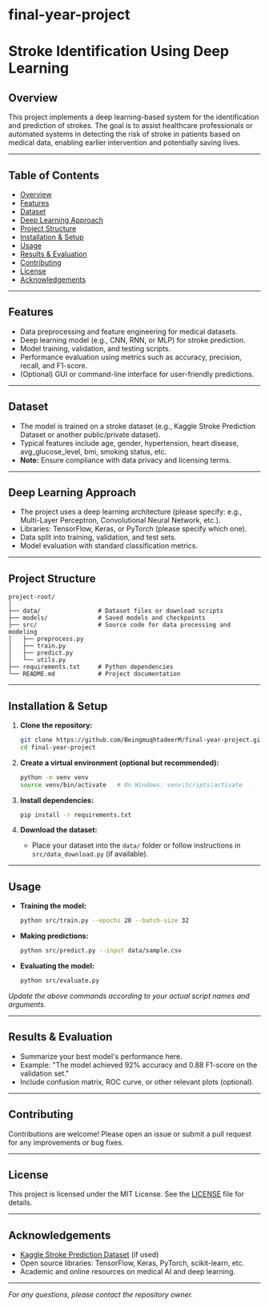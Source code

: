 # final-year-project
# Stroke Identification Using Deep Learning

## Overview

This project implements a deep learning-based system for the identification and prediction of strokes. The goal is to assist healthcare professionals or automated systems in detecting the risk of stroke in patients based on medical data, enabling earlier intervention and potentially saving lives.

---

## Table of Contents

- [Overview](#overview)
- [Features](#features)
- [Dataset](#dataset)
- [Deep Learning Approach](#deep-learning-approach)
- [Project Structure](#project-structure)
- [Installation & Setup](#installation--setup)
- [Usage](#usage)
- [Results & Evaluation](#results--evaluation)
- [Contributing](#contributing)
- [License](#license)
- [Acknowledgements](#acknowledgements)

---

## Features

- Data preprocessing and feature engineering for medical datasets.
- Deep learning model (e.g., CNN, RNN, or MLP) for stroke prediction.
- Model training, validation, and testing scripts.
- Performance evaluation using metrics such as accuracy, precision, recall, and F1-score.
- (Optional) GUI or command-line interface for user-friendly predictions.

---

## Dataset

- The model is trained on a stroke dataset (e.g., Kaggle Stroke Prediction Dataset or another public/private dataset).
- Typical features include age, gender, hypertension, heart disease, avg_glucose_level, bmi, smoking status, etc.
- **Note:** Ensure compliance with data privacy and licensing terms.

---

## Deep Learning Approach

- The project uses a deep learning architecture (please specify: e.g., Multi-Layer Perceptron, Convolutional Neural Network, etc.).
- Libraries: TensorFlow, Keras, or PyTorch (please specify which one).
- Data split into training, validation, and test sets.
- Model evaluation with standard classification metrics.

---

## Project Structure

```
project-root/
│
├── data/                # Dataset files or download scripts
├── models/              # Saved models and checkpoints
├── src/                 # Source code for data processing and modeling
│   ├── preprocess.py
│   ├── train.py
│   ├── predict.py
│   └── utils.py
├── requirements.txt     # Python dependencies
└── README.md            # Project documentation
```

---

## Installation & Setup

1. **Clone the repository:**
   ```bash
   git clone https://github.com/BeingmuqhtadeerM/final-year-project.git
   cd final-year-project
   ```

2. **Create a virtual environment (optional but recommended):**
   ```bash
   python -m venv venv
   source venv/bin/activate   # On Windows: venv\Scripts\activate
   ```

3. **Install dependencies:**
   ```bash
   pip install -r requirements.txt
   ```

4. **Download the dataset:**
   - Place your dataset into the `data/` folder or follow instructions in `src/data_download.py` (if available).

---

## Usage

- **Training the model:**
  ```bash
  python src/train.py --epochs 20 --batch-size 32
  ```

- **Making predictions:**
  ```bash
  python src/predict.py --input data/sample.csv
  ```

- **Evaluating the model:**
  ```bash
  python src/evaluate.py
  ```

*Update the above commands according to your actual script names and arguments.*

---

## Results & Evaluation

- Summarize your best model's performance here.
- Example: "The model achieved 92% accuracy and 0.88 F1-score on the validation set."
- Include confusion matrix, ROC curve, or other relevant plots (optional).

---

## Contributing

Contributions are welcome! Please open an issue or submit a pull request for any improvements or bug fixes.

---

## License

This project is licensed under the MIT License. See the [LICENSE](LICENSE) file for details.

---

## Acknowledgements

- [Kaggle Stroke Prediction Dataset](https://www.kaggle.com/datasets/fedesoriano/stroke-prediction-dataset) (if used)
- Open source libraries: TensorFlow, Keras, PyTorch, scikit-learn, etc.
- Academic and online resources on medical AI and deep learning.

---

*For any questions, please contact the repository owner.*
